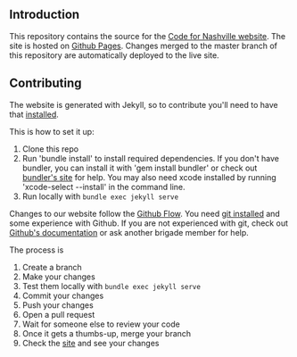 ## Introduction

This repository contains the source for the [Code for Nashville website](http://www.codefornashville.org). The site is hosted on [Github Pages](https://pages.github.com). Changes merged to the master branch of this repository are automatically deployed to the live site.

## Contributing

The website is generated with Jekyll, so to contribute you'll need to have that [installed](http://jekyllrb.com/docs/installation/).


This is how to set it up:

1. Clone this repo
1. Run 'bundle install' to install required dependencies. If you don't have bundler, you can install it with 'gem install bundler' or check out [bundler's site](http://bundler.io/) for help. You may also need xcode installed by running 'xcode-select --install' in the command line.
1. Run locally with `bundle exec jekyll serve`


Changes to our website follow the [Github Flow](https://guides.github.com/introduction/flow/index.html). You need [git installed](https://help.github.com/articles/set-up-git) and some experience with Github. If you are not experienced with git, check out [Github's documentation](https://help.github.com) or ask another brigade member for help.


The process is

1. Create a branch
1. Make your changes
1. Test them locally with `bundle exec jekyll serve`
1. Commit your changes
1. Push your changes
1. Open a pull request
1. Wait for someone else to review your code
1. Once it gets a thumbs-up, merge your branch
1. Check the [site](http://www.codefornashville.org) and see your changes
